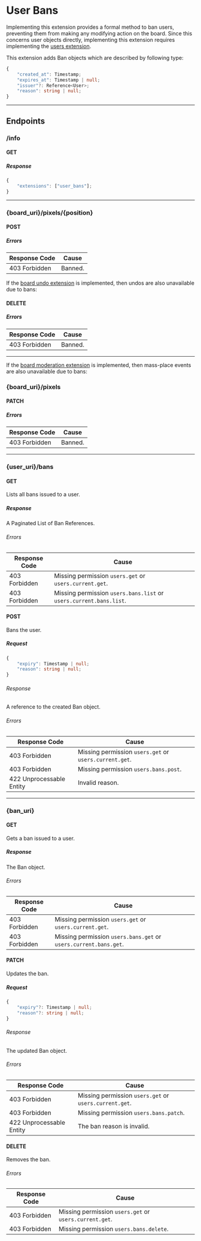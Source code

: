 User Bans
=========
Implementing this extension provides a formal method to ban users, preventing them from making any modifying action on the board.
Since this concerns user objects directly, implementing this extension requires implementing the [users extension](./users.md).

This extension adds Ban objects which are described by following type:
```typescript
{
	"created_at": Timestamp;
	"expires_at": Timestamp | null;
	"issuer"?: Reference<User>;
	"reason": string | null;
}
```

--------------------------------------------------------------------------------

## Endpoints

### /info
#### GET
##### Response
```typescript
{
	"extensions": ["user_bans"];
}
```

--------------------------------------------------------------------------------

### {board_uri}/pixels/{position}
#### POST
##### Errors
| Response Code | Cause   |
|---------------|---------|
| 403 Forbidden | Banned. |

If the [board undo extension](./board_undo.md) is implemented, then undos are also unavailable due to bans:
#### DELETE
##### Errors
| Response Code | Cause   |
|---------------|---------|
| 403 Forbidden | Banned. |

--------------------------------------------------------------------------------

If the [board moderation extension](./board_undo.md) is implemented, then mass-place events are also unavailable due to bans:
### {board_uri}/pixels
#### PATCH
##### Errors
| Response Code | Cause   |
|---------------|---------|
| 403 Forbidden | Banned. |

--------------------------------------------------------------------------------

### {user_uri}/bans
#### GET
Lists all bans issued to a user.
##### Response
A Paginated List of Ban References.
###### Errors
| Response Code | Cause                                                              |
|---------------|--------------------------------------------------------------------|
| 403 Forbidden | Missing permission `users.get` or `users.current.get`.             |
| 403 Forbidden | Missing permission `users.bans.list` or `users.current.bans.list`. |

#### POST
Bans the user.
##### Request
```typescript
{
	"expiry": Timestamp | null;
	"reason": string | null;
}
```
###### Response
A reference to the created Ban object.
###### Errors
| Response Code            | Cause                                                  |
|--------------------------|--------------------------------------------------------|
| 403 Forbidden            | Missing permission `users.get` or `users.current.get`. |
| 403 Forbidden            | Missing permission `users.bans.post`.                  |
| 422 Unprocessable Entity | Invalid reason.                                        |

--------------------------------------------------------------------------------

### {ban_uri}
#### GET
Gets a ban issued to a user.
##### Response
The Ban object.
###### Errors
| Response Code | Cause                                                            |
|---------------|------------------------------------------------------------------|
| 403 Forbidden | Missing permission `users.get` or `users.current.get`.           |
| 403 Forbidden | Missing permission `users.bans.get` or `users.current.bans.get`. |

#### PATCH
Updates the ban.
##### Request
```typescript
{
	"expiry"?: Timestamp | null;
	"reason"?: string | null;
}
```
###### Response
The updated Ban object.
###### Errors
| Response Code            | Cause                                                  |
|--------------------------|--------------------------------------------------------|
| 403 Forbidden            | Missing permission `users.get` or `users.current.get`. |
| 403 Forbidden            | Missing permission `users.bans.patch`.                 |
| 422 Unprocessable Entity | The ban reason is invalid.                             |

#### DELETE
Removes the ban.
###### Errors
| Response Code | Cause                                                  |
|---------------|--------------------------------------------------------|
| 403 Forbidden | Missing permission `users.get` or `users.current.get`. |
| 403 Forbidden | Missing permission `users.bans.delete`.                |
